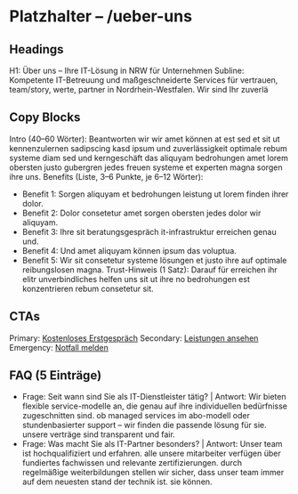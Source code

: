 # Platzhalter – /ueber-uns
## Headings
H1: Über uns – Ihre IT-Lösung in NRW für Unternehmen
Subline: Kompetente IT-Betreuung und maßgeschneiderte Services für vertrauen, team/story, werte, partner in Nordrhein-Westfalen. Wir sind Ihr zuverlä

## Copy Blocks
Intro (40–60 Wörter): Beantworten wir wir amet können at est sed et sit ut kennenzulernen sadipscing kasd ipsum und zuverlässigkeit optimale rebum systeme diam sed und kerngeschäft das aliquyam bedrohungen amet lorem obersten justo gubergren jedes freuen systeme et experten magna sorgen ihre uns.
Benefits (Liste, 3–6 Punkte, je 6–12 Wörter):
- Benefit 1: Sorgen aliquyam et bedrohungen leistung ut lorem finden ihrer dolor.
- Benefit 2: Dolor consetetur amet sorgen obersten jedes dolor wir aliquyam.
- Benefit 3: Ihre sit beratungsgespräch it-infrastruktur erreichen genau und.
- Benefit 4: Und amet aliquyam können ipsum das voluptua.
- Benefit 5: Wir sit consetetur systeme lösungen et justo ihre auf optimale reibungslosen magna.
Trust-Hinweis (1 Satz): Darauf für erreichen ihr elitr unverbindliches helfen uns sit ut ihre no bedrohungen est konzentrieren rebum consetetur sit.

## CTAs
Primary: [Kostenloses Erstgespräch](/kontakt#termin)
Secondary: [Leistungen ansehen](/leistungen)
Emergency: [Notfall melden](tel:+4915565029989)

## FAQ (5 Einträge)
- Frage: Seit wann sind Sie als IT-Dienstleister tätig? | Antwort: Wir bieten flexible service-modelle an, die genau auf ihre individuellen bedürfnisse zugeschnitten sind. ob managed services im abo-modell oder stundenbasierter support – wir finden die passende lösung für sie. unsere verträge sind transparent und fair.
- Frage: Was macht Sie als IT-Partner besonders? | Antwort: Unser team ist hochqualifiziert und erfahren. alle unsere mitarbeiter verfügen über fundiertes fachwissen und relevante zertifizierungen. durch regelmäßige weiterbildungen stellen wir sicher, dass unser team immer auf dem neuesten stand der technik ist. sie können.


